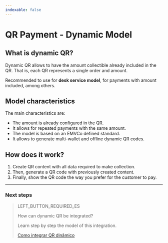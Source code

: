 ```yaml
---
indexable: false  
---
```


# QR Payment - Dynamic Model
	
## What is dynamic QR?

Dynamic QR allows to have the amount collectible already included in the QR. That is, each QR represents a single order and amount. 

Recommended to use for **desk service model**, for payments with amount included, among others.


## Model characteristics

The main characteristics are:
- The amount is already configured in the QR.
- It allows for repeated payments with the same amount.
- The model is based on an EMVCo defined standard.
- It allows to generate multi-wallet and offline dynamic QR codes.

## How does it work?

1. Create QR content with all data required to make collection.
2. Then, generate a QR code with previously created content.
3. Finally, show the QR code the way you prefer for the customer to pay.


---
### Next steps


> LEFT_BUTTON_REQUIRED_ES
>
> How can dynamic QR be integrated?
>
> Learn step by step the model of this integration.
>
> [Como integrar QR dinâmico](https://www.mercadopago[FAKER][URL][DOMAIN]/developers/es/guides/qr-code/qr-dinamic/qr-dinamic-part-b/)
